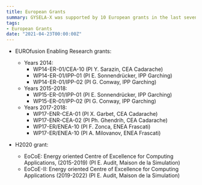 ```yaml
---
title: European Grants
summary: GYSELA-X was supported by 10 European grants in the last seven years
tags:
- European Grants
date: "2021-04-23T00:00:00Z"
---
```

- EUROfusion Enabling Research grants:
  - Years 2014:
    - WP14-ER-01/CEA-10 (PI Y. Sarazin, CEA Cadarache)
    - WP14-ER-01/IPP-01 (PI E. Sonnendrücker, IPP Garching)
    - WP14-ER-01/IPP-02 (PI G. Conway, IPP Garching)
  - Years 2015-2018:
    - WP15-ER-01/IPP-01 (PI E. Sonnendrücker, IPP Garching)
    - WP15-ER-01/IPP-02 (PI G. Conway, IPP Garching)
  - Years 2017-2018:
    - WP17-ENR-CEA-01 (PI X. Garbet, CEA Cadarache)
    - WP17-ENR-CEA-02 (PI Ph. Ghendrih, CEA Cadarache)
    - WP17-ER/ENEA-10 (PI F. Zonca, ENEA Frascati)
    - WP17-ER/ENEA-10 (PI A. Milovanov, ENEA Frascati)

- H2020 grant:
  - EoCoE: Energy oriented Centre of Excellence for Computing Applications, (2015-2019) (PI E. Audit, Maison de la Simulation)
  - EoCoE-II: Energy oriented Centre of Excellence for Computing Applications  (2019-2022) (PI E. Audit, Maison de la Simulation)

